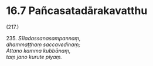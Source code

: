 

# 16.7 Pañcasatadārakavatthu



(217.)

235\. _Sīladassanasampannaṃ,_  
_dhammaṭṭhaṃ saccavedinaṃ;_  
_Attano kamma kubbānaṃ,_  
_taṃ jano kurute piyaṃ._  




